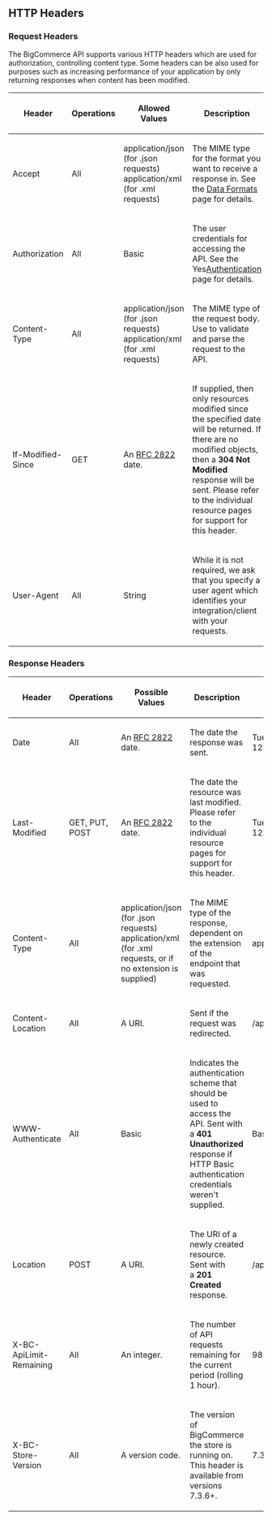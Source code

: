 ## HTTP Headers

### Request Headers
The BigCommerce API supports various HTTP headers which are used for authorization, controlling content type. Some headers can be also used for purposes such as increasing performance of your application by only returning responses when content has been modified.
<table class="table table-bordered"><thead><tr >
<th  data-column="0"><div ><p> Header </p></div></th>
<th  data-column="1"><div ><p> Operations </p></div></th>
<th  data-column="2"><div ><p> Allowed Values </p></div></th>
<th  data-column="3"><div ><p> Description </p></div></th>
<th  data-column="4"><div ><p> Required </p></div></th>
<th  data-column="5"><div ><p> Example </p></div></th>
</tr></thead><tbody>

<tr>
<td ><p> Accept <br class="atl-forced-newline"> </p></td>
<td ><p> All <br class="atl-forced-newline"> </p></td>
<td ><p> application/json (for .json requests) <br class="atl-forced-newline">
application/xml (for .xml requests) <br class="atl-forced-newline"> </p></td>
<td ><p> The MIME type for the format you want to receive a response in. See the <a href="/display/API/Data+Formats">Data Formats</a> page for details. <br class="atl-forced-newline"> </p></td>
<td ><p>&nbsp;</p></td>
<td ><p> application/xml <br class="atl-forced-newline"> </p></td>
</tr>
<tr>
<td ><p> Authorization <br class="atl-forced-newline"> </p></td>
<td ><p> All <br class="atl-forced-newline"> </p></td>
<td ><p> Basic <br class="atl-forced-newline"> </p></td>
<td ><p> The user credentials for accessing the API. See the Yes<a href="/display/API/Authentication">Authentication</a> page for details. <br class="atl-forced-newline"> </p></td>
<td ><p> &nbsp; Yes <br class="atl-forced-newline"> </p></td>
<td ><p> Basic&nbsp;YWRtaW46cGFzc3dvcmQ= <br class="atl-forced-newline"> </p></td>
</tr>
<tr>
<td ><p> Content-Type <br class="atl-forced-newline"> </p></td>
<td ><p> All <br class="atl-forced-newline"> </p></td>
<td ><p> application/json (for .json requests) <br class="atl-forced-newline">
application/xml (for .xml requests) <br class="atl-forced-newline"> </p></td>
<td ><p> The MIME type of the request body. Use to validate and parse the request to the API. </p></td>
<td ><p> &nbsp; Yes <br class="atl-forced-newline"> </p></td>
<td ><p> application/json </p></td>
</tr>
<tr>
<td ><p> If-Modified-Since </p></td>
<td ><p> GET <br class="atl-forced-newline"> </p></td>
<td ><p> An <a href="http://tools.ietf.org/html/rfc2822#section-3.3" class="external-link" rel="nofollow">RFC 2822</a> date. <br class="atl-forced-newline"> </p></td>
<td ><p> If supplied, then only resources modified since the specified date will be returned. If there are no modified objects, then a <strong>304 Not Modified</strong> response will be sent. Please refer to the individual resource pages for support for this header. </p></td>
<td ><p>&nbsp;</p></td>
<td ><p> Tue, 15 Nov 2011 12:45:26 GMT <br class="atl-forced-newline"> </p></td>
</tr>
<tr>
<td ><p> User-Agent </p></td>
<td ><p> All </p></td>
<td ><p> String </p></td>
<td ><p> While it is not required, we ask that you specify a user agent which identifies your integration/client with your requests. </p></td>
<td ><p>&nbsp;</p></td>
<td ><p>&nbsp;</p></td>
</tr>
</tbody></table>

### Response Headers

<table class="table table-bordered"><thead><tr >
<th  data-column="0"><div ><p> Header </p></div></th>
<th  data-column="1"><div ><p> Operations </p></div></th>
<th  data-column="2"><div ><p> Possible Values <br class="atl-forced-newline"> </p></div></th>
<th  data-column="3"><div ><p> Description </p></div></th>
<th  data-column="4"><div ><p> Example </p></div></th>
</tr></thead><tbody>

<tr>
<td ><p> Date <br class="atl-forced-newline"> </p></td>
<td ><p> All <br class="atl-forced-newline"> </p></td>
<td ><p> An <a href="http://tools.ietf.org/html/rfc2822#section-3.3" class="external-link" rel="nofollow">RFC 2822</a> date. <br class="atl-forced-newline"> </p></td>
<td ><p> The date the response was sent. <br class="atl-forced-newline"> </p></td>
<td ><p> Tue, 15 Nov 2011 12:45:26 GMT </p></td>
</tr>
<tr>
<td ><p> Last-Modified </p></td>
<td ><p> GET, PUT, POST </p></td>
<td ><p> An <a href="http://tools.ietf.org/html/rfc2822#section-3.3" class="external-link" rel="nofollow">RFC 2822</a> date. <br class="atl-forced-newline"> </p></td>
<td ><p> The date the resource was last modified. Please refer to the individual resource pages for support for this header. </p></td>
<td ><p> Tue, 15 Nov 2011 12:45:26 GMT </p></td>
</tr>
<tr>
<td ><p> Content-Type <br class="atl-forced-newline"> </p></td>
<td ><p> All <br class="atl-forced-newline"> </p></td>
<td ><p> application/json (for .json requests) <br class="atl-forced-newline">
application/xml (for .xml requests, or if no extension is supplied) </p></td>
<td ><p> The MIME type of the response, dependent on the extension of the endpoint that was requested. <br class="atl-forced-newline"> </p></td>
<td ><p> application/json </p></td>
</tr>
<tr>
<td ><p> Content-Location <br class="atl-forced-newline"> </p></td>
<td ><p> All <br class="atl-forced-newline"> </p></td>
<td ><p> A URI. <br class="atl-forced-newline"> </p></td>
<td ><p> Sent if the request was redirected. <br class="atl-forced-newline"> </p></td>
<td ><p> /api/v2/orders/5.json <br class="atl-forced-newline"> </p></td>
</tr>
<tr>
<td ><p> WWW-Authenticate <br class="atl-forced-newline"> </p></td>
<td ><p> All <br class="atl-forced-newline"> </p></td>
<td ><p> Basic <br class="atl-forced-newline"> </p></td>
<td ><p> Indicates the authentication scheme that should be used to access the API. Sent with a&nbsp;<strong>401 Unauthorized</strong> response if HTTP Basic authentication credentials weren't supplied. <br class="atl-forced-newline"> </p></td>
<td ><p> Basic <br class="atl-forced-newline"> </p></td>
</tr>
<tr>
<td ><p> Location <br class="atl-forced-newline"> </p></td>
<td ><p> POST <br class="atl-forced-newline"> </p></td>
<td ><p> A URI. <br class="atl-forced-newline"> </p></td>
<td ><p> The URI of a newly created resource. Sent with a&nbsp;<strong>201 Created</strong> response. <br class="atl-forced-newline"> </p></td>
<td ><p> /api/v2/products/7 <br class="atl-forced-newline"> </p></td>
</tr>
<tr>
<td ><p> X-BC-ApiLimit-Remaining <br class="atl-forced-newline"> </p></td>
<td ><p> All <br class="atl-forced-newline"> </p></td>
<td ><p> An integer. <br class="atl-forced-newline"> </p></td>
<td ><p> The number of API requests remaining for the current period (rolling 1 hour). <br class="atl-forced-newline"> </p></td>
<td ><p> 987 <br class="atl-forced-newline"> </p></td>
</tr>
<tr>
<td ><p> X-BC-Store-Version<br class="atl-forced-newline"> </p></td>
<td ><p> All<br class="atl-forced-newline"> </p></td>
<td ><p> A version code.<br class="atl-forced-newline"> </p></td>
<td ><p> The version of BigCommerce the store is running on. This header is available from versions 7.3.6+.<br class="atl-forced-newline"> </p></td>
<td ><p> 7.3.6<br class="atl-forced-newline"> </p></td>
</tr>
</tbody></table>